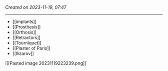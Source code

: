 *Created on 2023-11-19, 07:47* 

---
- [[implants]] 
- [[Prosthesis]] 
- [[Orthosis]] 
- [[Retractors]] 
- [[Tourniquet]] 
- [[Plaster of Paris]] 
- [[Ilizarov]] 

![[Pasted image 20231119223239.png]] 